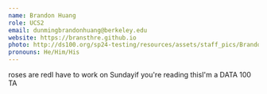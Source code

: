 ```yaml
---
name: Brandon Huang
role: UCS2
email: dunmingbrandonhuang@berkeley.edu
website: https://bransthre.github.io
photo: http://ds100.org/sp24-testing/resources/assets/staff_pics/Brandon_Huang.png
pronouns: He/Him/His
---
```


roses are redI have to work on Sundayif you're reading thisI'm a DATA 100 TA
